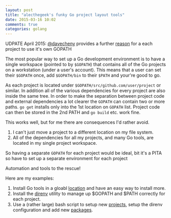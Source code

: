 ```yaml
---
layout: post
title: "alecthegeek's funky Go project layout tools"
date: 2015-03-16 10:02
comments: true
categories: golang
---
```


UDPATE April 2015: [@davecheny](https://github.com/davecheney)
provides a further
[reason](https://go-talks.appspot.com/github.com/davecheney/presentations/reproducible-builds.slide)
for a each project to use it's own GOPATH


The most popular way to set up a Go development environment is
to have a single workspace (pointed to by `$GOPATH`)
that contains all of the Go projects on a workstation (under a user's account).
This means that a user can set their `$GOPATH` once,
add `$GOPATH/bin` to their `$PATH` and your're good to go.

As each project is located under `$GOPATH/src/github.com/user/project`
or similar.
In addition all of the various dependencies for every project
are also inside the same tree.
In order to make the separation between project code and external dependencies
a lot clearer the `GOPATH` can contain two or more paths.
`go get` installs only into the 1st location on `GOPATH` list.
Project code can then be stored in the 2nd PATH and `go build` etc. work fine.

This works well, but for me there are consequences I'd rather avoid.

1. I can't just move a project to a different location on my file system.
2. All of the dependencies for all my projects, and many Go tools, are located in my single project workspace.

So having a separate `GOPATH` for each project would be ideal,
bit it's a PITA so have to set up a separate environment for each project

Automation and tools to the rescue!

Here are my examples:

1. Install Go tools in a gloabl [location](https://gist.github.com/alecthegeek/3a48bb2bd3aa52a20306#file-go-install-tools) and have an easy way to install more.
2. Install the [direnv](http://direnv.net/) utility to manage up $GOPATH and $PATH correctly for each project.
3. Use a (rather large) bash script to setup new [projects](https://gist.github.com/alecthegeek/3a48bb2bd3aa52a20306#file-go-workspace),
setup the direnv configuration and add new [packages]( https://gist.github.com/alecthegeek/3a48bb2bd3aa52a20306#file-go-package).


